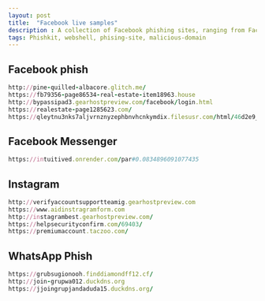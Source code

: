 ```yaml
---
layout: post
title:  "Facebook live samples"
description : A collection of Facebook phishing sites, ranging from Facebook app, FB messenger, Instagram, and whatsApp.
tags: Phishkit, webshell, phising-site, malicious-domain
---
```



## Facebook phish
```ruby
http://pine-quilled-albacore.glitch.me/
https://fb79356-page86534-real-estate-item18963.house
http://bypassipad3.gearhostpreview.com/facebook/login.html
https://realestate-page1285623.com/
https://qleytnu3nks7aljvrnznyzephbnvhcnkymdix.filesusr.com/html/46d2e9_8a6582f476d0a617bc1d4239730e28f7.html?*TW9yYWFhYWFhbGVzKioqZXMq=
```


## Facebook Messenger

```ruby 
https://intuitived.onrender.com/par#0.0834896091077435
```


## Instagram
```ruby
http://verifyaccountsupportteamig.gearhostpreview.com
https://www.aidinstragramform.com
http://instagrambest.gearhostpreview.com/
https://helpsecurityconfirm.com/69403/
https://premiumaccount.taczoo.com/
```

## WhatsApp Phish
```ruby
https://grubsugionooh.finddiamondff12.cf/
http://join-grupwa012.duckdns.org
https://jjoingrupjandaduda15.duckdns.org/
```
